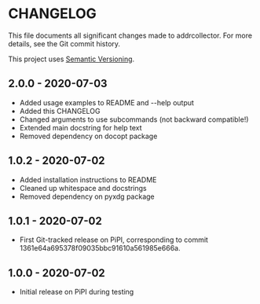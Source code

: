 # CHANGELOG

This file documents all significant changes made to addrcollector. For more
details, see the Git commit history.

This project uses [Semantic Versioning](https://semver.org/spec/v2.0.0.html).

## 2.0.0 - 2020-07-03

- Added usage examples to README and --help output
- Added this CHANGELOG
- Changed arguments to use subcommands (not backward compatible!)
- Extended main docstring for help text
- Removed dependency on docopt package

## 1.0.2 - 2020-07-02

- Added installation instructions to README
- Cleaned up whitespace and docstrings
- Removed dependency on pyxdg package

## 1.0.1 - 2020-07-02

- First Git-tracked release on PiPI, corresponding to commit
  1361e64a695378f09035bbc91610a561985e666a.

## 1.0.0 - 2020-07-02

- Initial release on PiPI during testing
